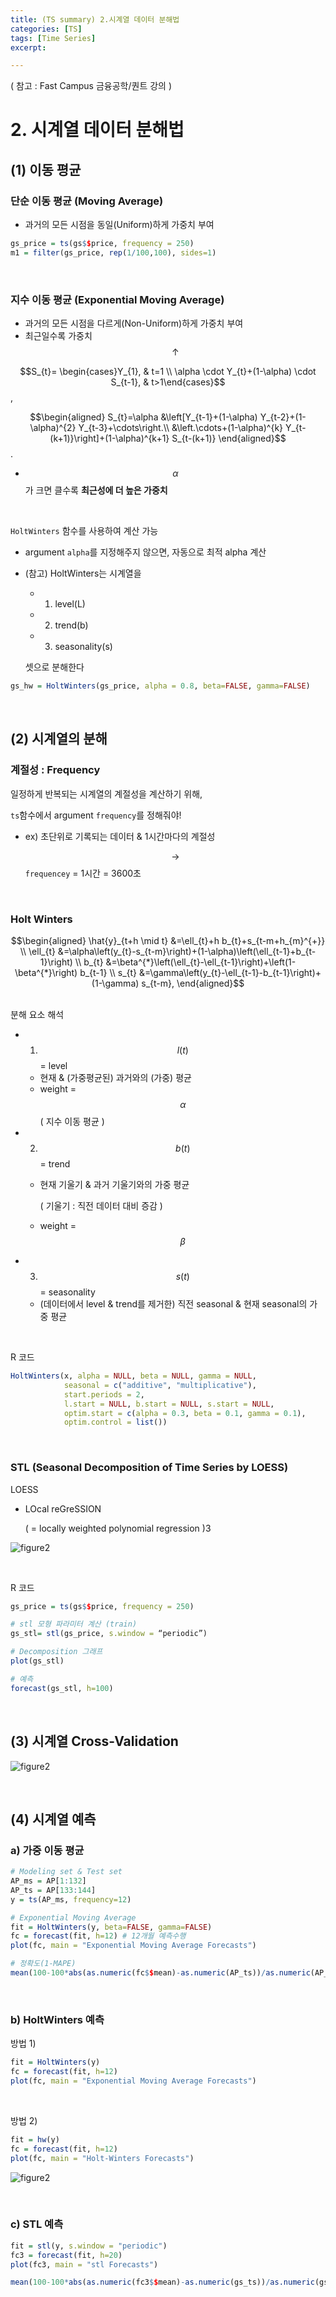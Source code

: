 ```yaml
---
title: (TS summary) 2.시계열 데이터 분해법
categories: [TS]
tags: [Time Series]
excerpt: 

---
```


<script src="https://cdn.mathjax.org/mathjax/latest/MathJax.js?config=TeX-AMS-MML_HTMLorMML" type="text/javascript"></script>

( 참고 : Fast Campus 금융공학/퀀트 강의 )

# 2. 시계열 데이터 분해법

## (1) 이동 평균

### 단순 이동 평균 (Moving Average)

- 과거의 모든 시점을 동일(Uniform)하게 가중치 부여

```R
gs_price = ts(gs$$price, frequency = 250)
m1 = filter(gs_price, rep(1/100,100), sides=1)
```

<br>

### 지수 이동 평균 (Exponential Moving Average)

- 과거의 모든 시점을 다르게(Non-Uniform)하게 가중치 부여
- 최근일수록 가중치 $$\uparrow$$ 

$$S_{t}= \begin{cases}Y_{1}, & t=1 \\ \alpha \cdot Y_{t}+(1-\alpha) \cdot S_{t-1}, & t>1\end{cases}$$,

$$\begin{aligned}
S_{t}=\alpha &\left[Y_{t-1}+(1-\alpha) Y_{t-2}+(1-\alpha)^{2} Y_{t-3}+\cdots\right.\\
&\left.\cdots+(1-\alpha)^{k} Y_{t-(k+1)}\right]+(1-\alpha)^{k+1} S_{t-(k+1)}
\end{aligned}$$.

- $$\alpha$$ 가 크면 클수록 **최근성에 더 높은 가중치**

<br>

`HoltWinters` 함수를 사용하여 계산 가능

- argument `alpha`를 지정해주지 않으면, 자동으로 최적 alpha 계산

- (참고) HoltWinters는 시계열을

  - 1) level(L)
  - 2) trend(b)
  - 3) seasonality(s)

  셋으로 분해한다

```R
gs_hw = HoltWinters(gs_price, alpha = 0.8, beta=FALSE, gamma=FALSE)
```

<br>

## (2) 시계열의 분해

### 계절성 : Frequency

일정하게 반복되는 시계열의 계절성을 계산하기 위해,

`ts`함수에서 argument `frequency`를 정해줘야!

- ex) 초단위로 기록되는 데이터 & 1시간마다의 계절성

  $$\rightarrow$$ `frequencey` = 1시간 = 3600초 

<br>

### Holt Winters

$$\begin{aligned}
\hat{y}_{t+h \mid t} &=\ell_{t}+h b_{t}+s_{t-m+h_{m}^{+}} \\
\ell_{t} &=\alpha\left(y_{t}-s_{t-m}\right)+(1-\alpha)\left(\ell_{t-1}+b_{t-1}\right) \\
b_{t} &=\beta^{*}\left(\ell_{t}-\ell_{t-1}\right)+\left(1-\beta^{*}\right) b_{t-1} \\
s_{t} &=\gamma\left(y_{t}-\ell_{t-1}-b_{t-1}\right)+(1-\gamma) s_{t-m},
\end{aligned}$$

<br>
분해 요소 해석

- 1) $$l(t)$$ = level

  - 현재 & (가중평균된) 과거와의 (가중) 평균 
  - weight = $$\alpha$$  ( 지수 이동 평균 )

- 2) $$b(t)$$ = trend

  - 현재 기울기 & 과거 기울기와의 가중 평균

    ( 기울기 : 직전 데이터 대비 증감 )

  - weight = $$\beta$$

- 3) $$s(t)$$ = seasonality

  - (데이터에서 level & trend를 제거한) 직전 seasonal & 현재 seasonal의 가중 평균

<br>

R 코드

```R
HoltWinters(x, alpha = NULL, beta = NULL, gamma = NULL,
            seasonal = c("additive", "multiplicative"),
            start.periods = 2, 
            l.start = NULL, b.start = NULL, s.start = NULL,
            optim.start = c(alpha = 0.3, beta = 0.1, gamma = 0.1),
            optim.control = list())
```

<br>

### STL (Seasonal Decomposition of Time Series by LOESS)

LOESS

- LOcal reGreSSION

  ( = locally weighted polynomial regression )3

![figure2](/assets/img/ts/img146.png)

<br>

R 코드

```R
gs_price = ts(gs$$price, frequency = 250)

# stl 모형 파라미터 계산 (train)
gs_stl= stl(gs_price, s.window = “periodic”)

# Decomposition 그래프
plot(gs_stl)

# 예측
forecast(gs_stl, h=100)
```

<br>

## (3) 시계열 Cross-Validation

![figure2](/assets/img/ts/img147.png)

<br>

## (4) 시계열 예측

### a) 가중 이동 평균

```R
# Modeling set & Test set
AP_ms = AP[1:132] 
AP_ts = AP[133:144]
y = ts(AP_ms, frequency=12) 

# Exponential Moving Average
fit = HoltWinters(y, beta=FALSE, gamma=FALSE)
fc = forecast(fit, h=12) # 12개월 예측수행
plot(fc, main = "Exponential Moving Average Forecasts")

# 정확도(1-MAPE)
mean(100-100*abs(as.numeric(fc$$mean)-as.numeric(AP_ts))/as.numeric(AP_ts))
```

<br>

### b) HoltWinters 예측

방법 1)

```R
fit = HoltWinters(y)
fc = forecast(fit, h=12)
plot(fc, main = "Exponential Moving Average Forecasts")
```

<br>

방법 2)

```R
fit = hw(y)
fc = forecast(fit, h=12)
plot(fc, main = "Holt-Winters Forecasts")	
```

![figure2](/assets/img/ts/img148.png)

<br>

### c) STL 예측

```R
fit = stl(y, s.window = "periodic")
fc3 = forecast(fit, h=20)
plot(fc3, main = "stl Forecasts")

mean(100-100*abs(as.numeric(fc3$$mean)-as.numeric(gs_ts))/as.numeric(gs_ts))
```

